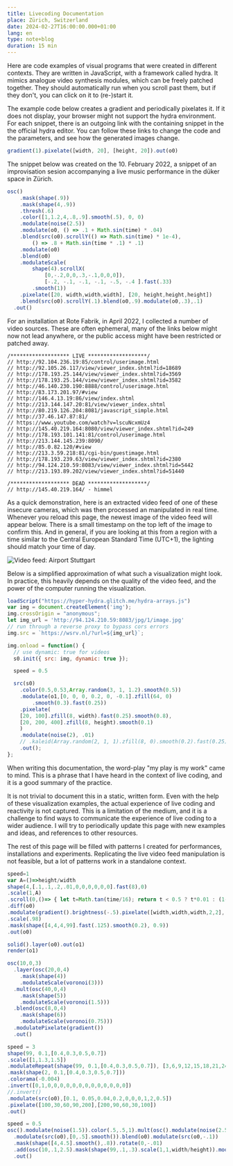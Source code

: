 ```yaml
---
title: Livecoding Documentation
place: Zürich, Switzerland
date: 2024-02-27T16:00:00.000+01:00
lang: en
type: note+blog
duration: 15 min
---
```


<script setup>
    import { useScriptTag } from '@vueuse/core';
    const codeMirrorAddOns = [
        "https://cdnjs.cloudflare.com/ajax/libs/codemirror/5.59.2/mode/javascript/javascript.min.js",
        "https://cdnjs.cloudflare.com/ajax/libs/codemirror/5.59.2/addon/hint/javascript-hint.min.js",
        "https://cdnjs.cloudflare.com/ajax/libs/codemirror/5.59.2/addon/hint/show-hint.min.js",
        "https://cdnjs.cloudflare.com/ajax/libs/codemirror/5.59.2/addon/selection/mark-selection.min.js",
        "https://cdnjs.cloudflare.com/ajax/libs/codemirror/5.59.2/addon/comment/comment.min.js",
    ]


    // useScriptTag("https://unpkg.com/torus-dom/dist/index.min.js",
    // () => {
    // console.log('torus loaded');
    // useScriptTag("https://cdnjs.cloudflare.com/ajax/libs/codemirror/5.59.2/codemirror.min.js",
    //     () => {
    //         console.log('codemirror loaded');

    //         for (const script of codeMirrorAddOns) {
    //             useScriptTag(script, () => {
    //                 console.log(`${script} loaded`);
    //             }, {
    //                 async: true,
    //                 defer: true,
    //             });
    //         }
    // });

    useScriptTag("https://hyper-hydra.glitch.me/hydra-arrays.js", () => {
        console.log('hydra-arrays loaded');
    }, {
        async: true,
    });
    
    useScriptTag('https://unpkg.com/hydra-synth',
        () => {
            console.log('hydra-synth loaded');
            let hydra, hydraCanvas;
            hydraCanvas = document.createElement("canvas");
            let width = 650-16*2;
            let height = width;
            hydraCanvas.width = width;
            hydraCanvas.height = height;
            hydraCanvas.id = "hydraCanvas";
            const placeholders = [];

            hydra = new Hydra({
                canvas: hydraCanvas,
                detectAudio: false,
                enableStreamCapture: false,
                width: width,
                height: height,
            });

            const codeBlocks = document.querySelectorAll('pre:has(.language-javascript)')
            codeBlocks.forEach((preEl) => {
                // const parentEl = preEl.parentElement
                preEl.classList += ' grid overflow-x-auto';
                const codeEl = preEl.firstChild
                codeEl.classList += " row-start-1 col-start-1 z-1 min-h-618px min-w-618px hover:cursor-pointer"

                const placeholder = document.createElement('div');
                placeholder.classList += "hydracontainer row-start-1 col-start-1 z-0";
                placeholders.push(placeholder);
                preEl.insertAdjacentElement('beforeend', placeholder)
                
                const linkEl = document.createElement('a')
                linkEl.href = `https://hydra.ojack.xyz/?code=${btoa(encodeURIComponent(codeEl.textContent))}`
                linkEl.target = "_blank"
                linkEl.textContent = "open in hydra"
                linkEl.classList += "artwork-link"
                preEl.children[1].insertAdjacentElement('afterend', linkEl)

                preEl.onfocus = () => {
                    // console.log('focusing')
                    hush();
                    solid(0,0,0,0).out(o0)
                    solid(0,0,0,0).out(o1)
                    solid(0,0,0,0).out(o2)
                    solid(0,0,0,0).out(o3)
                    render(o0);
                    setTimeout(()=>{
                        eval(codeEl.textContent);
                        // console.log('evaluated, rendering, and waiting for 60ms');
                    }, 60);
                    placeholder.appendChild(hydraCanvas);
                    // make text semi transparent
                    codeEl.classList.add('op-50');
                    // add black background
                    placeholder.classList.add('bg-black!');
                }
                preEl.onfocusout = () => {
                    // remove black background
                    codeEl.classList.remove('op-50');
                    placeholder.classList.remove('bg-black!');
                }

                var observer = new IntersectionObserver(function (entries) {
                if (entries[0].isIntersecting === true) {
                    // console.log('intersecting');
                    preEl.onfocus();
                } else {
                    // console.log('not intersecting');
                    preEl.onfocusout();
                }
                }, { threshold: [1], rootMargin: "0% 100% 0% 100%"});
                observer.observe(preEl);
            })
            window.onmessage = e => {
                console.log(e)
            }
        },
        { async: true, defer: true,}
    );
    //     },
    //     { async: true, defer: true, }
    // )
</script>

Here are code examples of visual programs that were created in different contexts. They are written in JavaScript, with a framework called hydra. It mimics analogue video synthesis modules, which can be freely patched together. They should automatically run when you scroll past them, but if they don't, you can click on it to (re-)start it.

The example code below creates a gradient and periodically pixelates it. If it does not display, your browser might not support the hydra environment. For each snippet, there is an outgoing link with the containing snippet in the the official hydra editor. You can follow these links to change the code and the parameters, and see how the generated images change.

```javascript
gradient(1).pixelate([width, 20], [height, 20]).out(o0)
```

The snippet below was created on the 10. February 2022, a snippet of an improvisation sesion accompanying a live music performance in the düker space in Zürich.

```javascript
osc()
    .mask(shape(.9))
    .mask(shape(4,.9))
    .thresh(.6)
    .color([1,1.2,4,.8,.9].smooth(.5), 0, 0)
    .modulate(noise(2.5))
    .modulate(o0, () => .1 + Math.sin(time) * .04)
    .blend(src(o0).scrollY(() => Math.sin(time) * 1e-4), 
        () => .8 + Math.sin(time * .1) * .1)
    .modulate(o0)
    .blend(o0)
    .modulateScale(
        shape(4).scrollX(
            [0,-.2,0,0,.3,-.1,0,0,0]), 
            [-.2, -.1, -.1, -.1, -.5, -.4 ].fast(.33)
        .smooth(1))
    .pixelate([20, width,width,width], [20, height,height,height])
    .blend(src(o0).scrollY(.1).blend(o0,.9).modulate(o0,.3),.1)
  .out()
```

For an installation at Rote Fabrik, in April 2022, I collected a number of video sources. These are often ephemeral, many of the links below might now not lead anywhere, or the public access might have been restricted or patched away.

    /******************* LIVE *******************/
    // http://92.104.236.19:85/control/userimage.html
    // http://92.105.26.117/view/viewer_index.shtml?id=18689
    // http://178.193.25.144/view/viewer_index.shtml?id=3569
    // http://178.193.25.144/view/viewer_index.shtml?id=3582
    // http://46.140.230.190:8888/control/userimage.html
    // http://83.173.201.97/#view
    // http://146.4.13.19:86/view/index.shtml
    // http://213.144.147.20:81/view/viewer_index.shtml
    // http://80.219.126.204:8081/javascript_simple.html
    // http://37.46.147.87:81/
    // https://www.youtube.com/watch?v=lscuNcxmUz4
    // http://145.40.219.164:8080/view/viewer_index.shtml?id=249
    // http://178.193.101.141:81/control/userimage.html
    // http://213.144.145.239:8090/
    // http://85.0.82.120/#view
    // http://213.3.59.218:81/cgi-bin/guestimage.html
    // http://178.193.239.63/view/viewer_index.shtml?id=2380
    // http://94.124.210.59:8083/view/viewer_index.shtml?id=5442
    // http://213.193.89.202/view/viewer_index.shtml?id=51440

    /******************* DEAD *******************/
    // http://145.40.219.164/ - himmel


As a quick demonstration, here is an extracted video feed of one of these insecure cameras, which was then processed an manipulated in real time. Whenever you reload this page, the newest image of the video feed will appear below. There is a small timestamp on the top left of the image to confirm this. And in general, if you are looking at this from a region with a time similar to the Central European Standard Time (UTC+1), the lighting should match your time of day.

![Video feed: Airport Stuttgart](https://wsrv.nl/?url=http://94.124.210.59:8083/jpg/1/image.jpg)

Below is a simplified approximation of what such a visualization might look. In practice, this heavily depends on the quality of the video feed, and the power of the computer running the visualization.

```javascript
loadScript("https://hyper-hydra.glitch.me/hydra-arrays.js")
var img = document.createElement('img');
img.crossOrigin = "anonymous";
let img_url = 'http://94.124.210.59:8083/jpg/1/image.jpg'
// run through a reverse proxy to bypass cors errors
img.src = `https://wsrv.nl/?url=${img_url}`;

img.onload = function() {
  // use dynamic: true for videos
  s0.init({ src: img, dynamic: true });

  speed = 0.5

  src(s0)
    .color(0.5,0.53,Array.random(3, 1, 1.2).smooth(0.5))
    .modulate(o1,[0, 0, 0, 0.2, 0, -0.1].zfill(64, 0)
        .smooth(0.3).fast(0.25))
    .pixelate(
    [20, 100].zfill(8, width).fast(0.25).smooth(0.8),
    [20, 200, 400].zfill(8, height).smooth(0.1)
    )
    .modulate(noise(2), .01)
    // .kaleid(Array.random(2, 1, 1).zfill(8, 0).smooth(0.2).fast(0.25))
    .out();
};
```
When writing this documentation, the word-play "my play is my work" came to mind. This is a phrase that I have heard in the context of live coding, and it is a good summary of the practice. 

It is not trivial to document this in a static, written form. Even with the help of these visualization examples, the actual experience of live coding and reactivity is not captured. This is a limitation of the medium, and it is a challenge to find ways to communicate the experience of live coding to a wider audience. I will try to periodically update this page with new examples and ideas, and references to other resources. 

The rest of this page will be filled with patterns I created for performances, installations and experiments. Replicating the live video feed manipulation is not feasible, but a lot of patterns work in a standalone context. 

```javascript
speed=1
var A=()=>height/width
shape(4,[.1,.1,.2,.01,0,0,0,0,0,0].fast(8),0)
.scale(1,A)
.scroll(0,()=> { let t=Math.tan(time/16); return t < 0.5 ? t*0.01 : (1-t)*-.01} )
.diff(o0)
.modulate(gradient().brightness(-.5).pixelate([width,width,width,2,2],[2,height,height/160,2]),[-.0125,-.075].ease('easeInQuint').fast(1.25))
.scale(.98)
.mask(shape([4,4,4,99].fast(.125).smooth(0.2), 0.9))
.out(o0)

solid().layer(o0).out(o1)
render(o1)

```

```javascript
osc(10,0,3)
  .layer(osc(20,0,4)
    .mask(shape(4))
    .modulateScale(voronoi(3)))
  .mult(osc(40,0,4)
    .mask(shape(5))
    .modulateScale(voronoi(1.5)))
  .blend(osc(8,0,4)
    .mask(shape(6))
    .modulateScale(voronoi(0.75)))
  .modulatePixelate(gradient())
  .out()
```

```javascript
speed = 3
shape(99, 0.1,[0.4,0.3,0.5,0.7])
.scale([1,1.3,1.5])
.modulateRepeat(shape(99, 0.1,[0.4,0.3,0.5,0.7]), [3,6,9,12,15,18,21,24,27], [25, 3, 5, 10], [0.7, 3, 1, 12, 0.01, 5, 7, 0.06, 0.4],[0,5, 2, 3,2,3,1,2,3,1,2,6,7,8])
.mask(shape(2, 0.1,[0.4,0.3,0.5,0.7]))
.colorama(-0.004)
.invert([0,1,0,0,0,0,0,0,0,0,0,0,0,0,0])
//.invert()
.modulate(src(o0),[0.1, 0.05,0.04,0.2,0,0,0,1,2,0.5])
.pixelate([100,30,60,90,200],[200,90,60,30,100])
.out()
```

```javascript
speed = 0.5
osc().modulate(noise(1.5)).color(.5,.5,1).mult(osc().modulate(noise(2.5)).rotate(Math.PI*.5))
  .modulate(src(o0),[0,.5].smooth()).blend(o0).modulate(src(o0,-.1))
  .mask(shape([4,4.5].smooth(),.8)).rotate(0,-.01)
  .add(osc(10,.1,2.5).mask(shape(99,.1,.3).scale(1,1,width/height)).modulate(noise(3.5)),[0,.5,.8].smooth())
  .out()
```
